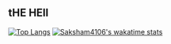 ## tHE HEll


[![Top Langs](https://github-readme-stats.vercel.app/api/top-langs/?username=saksham4106&layout=compact&theme=dark)](https://github.com/anuraghazra/github-readme-stats)
[![Saksham4106's wakatime stats](https://github-readme-stats.vercel.app/api/wakatime?username=Saksham4106)](https://github.com/anuraghazra/github-readme-stats)
